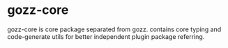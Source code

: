 # gozz-core
gozz-core is core package separated  from gozz. contains core typing and code-generate utils for better independent plugin package referring.
